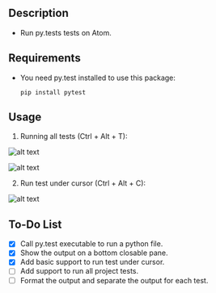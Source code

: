 ## Description

* Run py.tests tests on Atom.

## Requirements

* You need py.test installed to use this package: 

    ```
    pip install pytest
    ```
    
## Usage

1) Running all tests (Ctrl + Alt + T):

![alt text](https://cloud.githubusercontent.com/assets/1611808/14301263/b995f160-fb6c-11e5-810d-2ee72b436745.png "Run all tests")

![alt text](https://cloud.githubusercontent.com/assets/1611808/14301265/b999431a-fb6c-11e5-986e-389f19401351.png "Output")

2) Run test under cursor (Ctrl + Alt + C):

![alt text](https://cloud.githubusercontent.com/assets/1611808/14301264/b998e712-fb6c-11e5-8995-f71c2904970b.png "Run test under cursor")

## To-Do List
- [x] Call py.test executable to run a python file.
- [x] Show the output on a bottom closable pane.
- [x] Add basic support to run test under cursor.
- [ ] Add support to run all project tests.
- [ ] Format the output and separate the output for each test.
